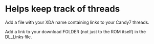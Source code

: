 Helps keep track of threads
=======
Add a file with your XDA name containing links to your Candy7 threads.

Add a link to your download FOLDER (not just to the ROM itself) in the DL_Links file.
